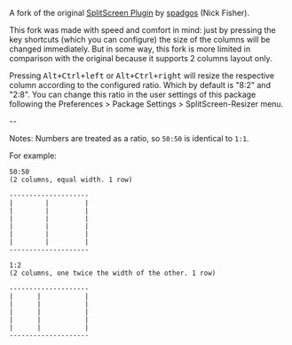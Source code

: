 A fork of the original [SplitScreen Plugin][splitscreen_link] by [spadgos][spadgos_link] (Nick Fisher).

This fork was made with speed and comfort in mind: just by pressing the key shortcuts (which you can configure) the size of the columns will be changed immediately. But in some way, this fork is more limited in comparison with the original because it supports 2 columns layout only.

Pressing <kbd>Alt+Ctrl+left</kbd> or <kbd>Alt+Ctrl+right</kbd> will resize the respective column according to the configured ratio. Which by default is "8:2" and "2:8". You can change this ratio in the user settings of this package following the Preferences > Package Settings > SplitScreen-Resizer menu.

--

Notes: Numbers are treated as a ratio, so `50:50` is identical to `1:1`.

For example:

    50:50
    (2 columns, equal width. 1 row)

    --------------------
    |        |         |
    |        |         |
    |        |         |
    |        |         |
    |        |         |
    |        |         |
    --------------------

    1:2
    (2 columns, one twice the width of the other. 1 row)

    --------------------
    |      |           |
    |      |           |
    |      |           |
    |      |           |
    |      |           |
    --------------------


[splitscreen_link]: https://github.com/spadgos/sublime-SplitScreen
[spadgos_link]: https://github.com/spadgos